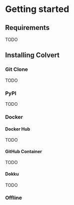 # Getting started

## Requirements

TODO

## Installing Colvert

### Git Clone

TODO

### PyPI

TODO

### Docker

#### Docker Hub

TODO

#### GitHub Container

TODO

#### Dokku

TODO

### Offline
